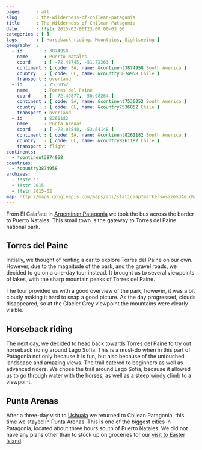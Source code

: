 ```yaml
---
pages      : all
slug       : the-wilderness-of-chilean-patagonia
title      : The Wilderness of Chilean Patagonia
date       : !!str 2015-02-06T23:00:00-03:00
categories : [ ]
tags       : [ Horseback riding, Mountains, Sightseeing ]
geography  :
  - id        : 3874958
    name      : Puerto Natales
    coord     : [ -72.48745, -51.72363 ]
    continent : { code: SA, name: &continent3874958 South America }
    country   : { code: CL, name: &country3874958 Chile }
    transport : overland
  - id        : 7536052
    name      : Torres del Paine
    coord     : [ -72.49877, -50.98264 ]
    continent : { code: SA, name: &continent7536052 South America }
    country   : { code: CL, name: &country7536052 Chile }
    transport : overland
  - id        : 8261182
    name      : Punta Arenas
    coord     : [ -72.03848, -53.64148 ]
    continent : { code: SA, name: &continent8261182 South America }
    country   : { code: CL, name: &country8261182 Chile }
    transport : flight
continents:
  - *continent3874958
countries:
  - *country3874958
archives:
  - !!str ''
  - !!str 2015
  - !!str 2015-02
map: http://maps.googleapis.com/maps/api/staticmap?markers=size%3Amid%7C-51.56840166666667%2C-72.61863333333332%7C-50.98264%2C-72.49877%7C-51.56840166666667%2C-72.61863333333332%7C-53.64148%2C-72.03848&path=color%3A0xFF0000FF%7Cweight%3A3%7C-51.56840166666667%2C-72.61863333333332%7C-50.98264%2C-72.49877&path=color%3A0xFF0000FF%7Cweight%3A3%7C-50.98264%2C-72.49877%7C-51.56840166666667%2C-72.61863333333332&path=color%3A0xFF0000FF%7Cweight%3A3%7C-51.56840166666667%2C-72.61863333333332%7C-53.64148%2C-72.03848&size=480x270&style=feature%3Alandscape%7Celement%3Ageometry.fill%7Chue%3A0x2E0854%7Clightness%3A-2%7Cgamma%3A0.25&style=feature%3Awater%7Celement%3Ageometry.fill%7Ccolor%3A0xEBDAFC&style=feature%3Aadministrative%7Celement%3Ageometry.fill%7Cvisibility%3Aoff&style=element%3Ageometry.stroke%7Cvisibility%3Aoff&zoom=
---
```


From El Calafate in [Argentinan Patagonia](/blog/trekking-in-argentinan-patagonia.html) we took the bus across the border to Puerto Natales. This small town is the gateway to Torres del Paine national park.

## Torres del Paine
Initially, we thought of renting a car to explore Torres del Paine on our own. However, due to the magnitude of the park, and the gravel roads, we decided to go on a one-day tour instead. It brought us to several viewpoints of lakes, with the sharp mountain peaks of Torres del Paine.

The tour provided us with a good overview of the park, however, it was a bit cloudy making it hard to snap a good picture. As the day progressed, clouds disappeared, so at the Glacier Grey viewpoint the mountains were clearly visible.

## Horseback riding
The next day, we decided to head back towards Torres del Paine to try out horseback riding around Lago Sofia. This is a must-do when in this part of Patagonia not only because it is fun, but also because of the untouched landscape and amazing views. The trail catered to beginners as well as advanced riders. We chose the trail around Lago Sofia, because it allowed us to go through water with the horses, as well as a steep windy climb to a viewpoint.

## Punta Arenas
After a three-day visit to [Ushuaia](/blog/trekking-in-argentinan-patagonia.html) we returned to Chilean Patagonia, this time we stayed in Punta Arenas. This is one of the biggest cities in Patagonia, located about three hours south of Puerto Natales. We did not have any plans other than to stock up on groceries for our [visit to Easter Island](/blog/the-next-extreme.html).
